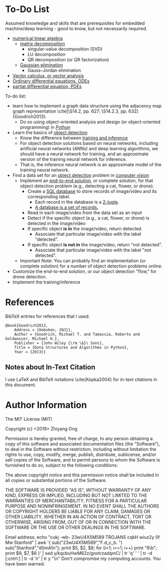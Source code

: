 #	To-Do List



Assumed knowledge and skills that are prerequisites for embedded machine/deep learning - good to know, but not necessarily required.
+ [numerical linear algebra](https://en.wikipedia.org/wiki/Numerical_linear_algebra)
	- [matrix decomposition](https://en.wikipedia.org/wiki/Matrix_decomposition)
		* singular-value decomposition (SVD)
		* LU decomposition
		* QR decomposition (or QR factorization)
	- [Gaussian elimination](https://en.wikipedia.org/wiki/Gaussian_elimination)
		* Gauss–Jordan elimination
+ [Vector calculus, or vector analysis](https://en.wikipedia.org/wiki/Vector_calculus)
+ [Ordinary differential equations, ODEs](https://en.wikipedia.org/wiki/Ordinary_differential_equation)
+ [partial differential equation, PDEs](https://en.wikipedia.org/wiki/Partial_differential_equation)




To-do list:
+ learn how to implement a graph data structure using the adjacency map graph representation \cite[\S14.2, pp. 627; \S14.2.3, pp. 632]{Goodrich2013}.
	- Do so using object-oriented analysis and design (or object-oriented programming) in [*Python*](https://github.com/eda-ricercatore/gulyas-scripts/blob/master/notes/python.md)
+ Learn the basics of [object detection](https://en.wikipedia.org/wiki/Object_detection)
	- Know the difference between [training and inference](https://blogs.nvidia.com/blog/2016/08/22/difference-deep-learning-training-inference-ai/)
	- For object detection solutions based on neural networks, including artificial neural networks (ANNs) and deep learning algorithms, we should have a neural network for training, and an approximate version of the training neural network for inference.
	- That is, the inference neural network is an approximate model of the training neural network.
+ Find a data set for an [object detection](https://en.wikipedia.org/wiki/Object_detection) problem in [computer vision](https://en.wikipedia.org/wiki/Computer_vision)
	- Implement an [end-to-end solution](https://www.techopedia.com/definition/19057/end-to-end-solution-e2es), or complete solution, for that object detection problem (e.g., detecting a cat, flower, or drone).
		* Create a [SQL database](https://en.wikipedia.org/wiki/SQL) to store records of image/video and its corresponding label.
			+ Each record in the database is a [2-tuple](https://en.wikipedia.org/wiki/Tuple).
			+ [A database is a set of records.](https://github.com/eda-ricercatore/gulyas-scripts/blob/master/notes/databases_and_information_systems.md)
		* Read in each image/video from the data set as an input
		* Detect if the specific object (e.g., a cat, flower, or drone) is detected in the image/video
		* If specific object **is in** the image/video, return detected.
			+ Associate that particular image/video with the label "detected".
		* If specific object **is not in** the image/video, return "not detected".
			+ Associate that particular image/video with the label "not detected".
	- Important Note: You can probably find an implementation (or complete solution) for a number of object detection problems online.
+ Customize the end-to-end solution, or our object detection "flow," for drone detection.
+ Implement the training/inference



#	References

BibTeX entries for references that I used.

	@book{Goodrich2013,
		Address = {Hoboken, {NJ}},
		Author = {Goodrich, Michael T. and Tamassia, Roberto and Goldwasser, Michael H.},
		Publisher = {John Wiley {\rm \&}\ Sons},
		Title = {Data Structures and Algorithms in Python},
		Year = {2013}}











##	Notes about In-Text Citation

I use LaTeX and BibTeX notations \cite{Kopka2004} for in-text citations in this document.




#	Author Information

The MIT License (MIT)

Copyright (c) <2019> Zhiyang Ong

Permission is hereby granted, free of charge, to any person obtaining a copy of this software and associated documentation files (the "Software"), to deal in the Software without restriction, including without limitation the rights to use, copy, modify, merge, publish, distribute, sublicense, and/or sell copies of the Software, and to permit persons to whom the Software is furnished to do so, subject to the following conditions:

The above copyright notice and this permission notice shall be included in all copies or substantial portions of the Software.

THE SOFTWARE IS PROVIDED "AS IS", WITHOUT WARRANTY OF ANY KIND, EXPRESS OR IMPLIED, INCLUDING BUT NOT LIMITED TO THE WARRANTIES OF MERCHANTABILITY, FITNESS FOR A PARTICULAR PURPOSE AND NONINFRINGEMENT. IN NO EVENT SHALL THE AUTHORS OR COPYRIGHT HOLDERS BE LIABLE FOR ANY CLAIM, DAMAGES OR OTHER LIABILITY, WHETHER IN AN ACTION OF CONTRACT, TORT OR OTHERWISE, ARISING FROM, OUT OF OR IN CONNECTION WITH THE SOFTWARE OR THE USE OR OTHER DEALINGS IN THE SOFTWARE.

Email address: echo "cukj -wb- 23wU4X5M589 TROJANS cqkH wiuz2y 0f Mw Stanford" | awk '{ sub("23wU4X5M589","F.d_c_b. ") sub("Stanford","d0mA1n"); print $5, $2, $8; for (i=1; i<=1; i++) print "6\b"; print $9, $7, $6 }' | sed y/kqcbuHwM62z/gnotrzadqmC/ | tr 'q' ' ' | tr -d [:cntrl:] | tr -d 'ir' | tr y "\n"		Don't compromise my computing accounts. You have been warned.
